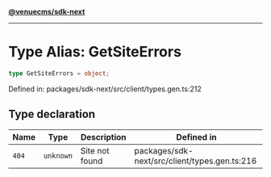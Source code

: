 [**@venuecms/sdk-next**](../Index.md)

***

# Type Alias: GetSiteErrors

```ts
type GetSiteErrors = object;
```

Defined in: packages/sdk-next/src/client/types.gen.ts:212

## Type declaration

| Name | Type | Description | Defined in |
| ------ | ------ | ------ | ------ |
| <a id="404"></a> `404` | `unknown` | Site not found | packages/sdk-next/src/client/types.gen.ts:216 |
